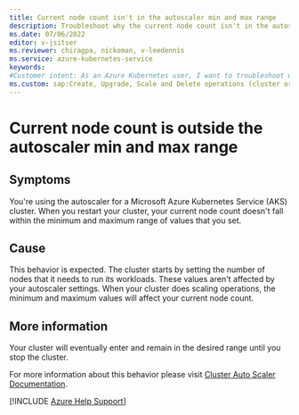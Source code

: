 ```yaml
---
title: Current node count isn't in the autoscaler min and max range
description: Troubleshoot why the current node count isn't in the autoscaler minimum and maximum range when you resume an Azure Kubernetes Service cluster after a stop operation.
ms.date: 07/06/2022
editor: v-jsitser
ms.reviewer: chiragpa, nickoman, v-leedennis
ms.service: azure-kubernetes-service
keywords:
#Customer intent: As an Azure Kubernetes user, I want to troubleshoot why the current node count isn't in the autoscaler "min" and "max" range so that I can successfully resume my Azure Kubernetes Service (AKS) cluster after a stop operation.
ms.custom: sap:Create, Upgrade, Scale and Delete operations (cluster or nodepool)
---
```

# Current node count is outside the autoscaler min and max range

## Symptoms

You're using the autoscaler for a Microsoft Azure Kubernetes Service (AKS) cluster. When you restart your cluster, your current node count doesn't fall within the minimum and maximum range of values that you set.

## Cause

This behavior is expected. The cluster starts by setting the number of nodes that it needs to run its workloads. These values aren't affected by your autoscaler settings. When your cluster does scaling operations, the minimum and maximum values will affect your current node count.

## More information

Your cluster will eventually enter and remain in the desired range until you stop the cluster.

For more information about this behavior please visit [Cluster Auto Scaler Documentation](https://github.com/kubernetes/autoscaler/blob/master/cluster-autoscaler/FAQ.md#my-cluster-is-below-minimum--above-maximum-number-of-nodes-but-ca-did-not-fix-that-why). 

[!INCLUDE [Azure Help Support](../../../includes/azure-help-support.md)]
